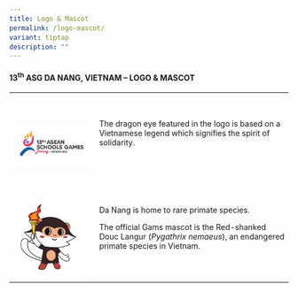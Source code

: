 ```yaml
---
title: Logo & Mascot
permalink: /logo-mascot/
variant: tiptap
description: ""
---
```

<h4><strong>13<sup>th</sup> ASG DA NANG, VIETNAM –</strong>&nbsp;<strong>LOGO &amp; MASCOT</strong>&nbsp;</h4>
<p></p>
<table>
<tbody>
<tr>
<td rowspan="1" colspan="1">
<p>&nbsp;</p>
<div class="isomer-image-wrapper">
<img style="width: 100%" height="auto" width="100%" alt="" src="/images/2024_ASG_Logo_resized.jpg">
</div>
</td>
<td rowspan="1" colspan="1">
<p>&nbsp;</p>
<p>The dragon eye featured in the logo is based on a Vietnamese legend which
signifies the spirit of solidarity.&nbsp;</p>
<p>&nbsp;</p>
</td>
</tr>
<tr>
<td rowspan="1" colspan="1">
<p>&nbsp;</p>
<div class="isomer-image-wrapper">
<img style="width: 100%" height="auto" width="100%" alt="" src="/images/ASG_mascot_resized.png">
</div>
</td>
<td rowspan="1" colspan="1">
<p>&nbsp;</p>
<p>Da Nang is home to rare primate species.&nbsp;&nbsp;</p>
<p></p>
<p>The official Gams mascot is the Red-shanked Douc Langur (<em>Pygathrix nemaeus</em>),
an endangered primate species in Vietnam.&nbsp;&nbsp;</p>
<p>&nbsp;</p>
</td>
</tr>
</tbody>
</table>
<p></p>